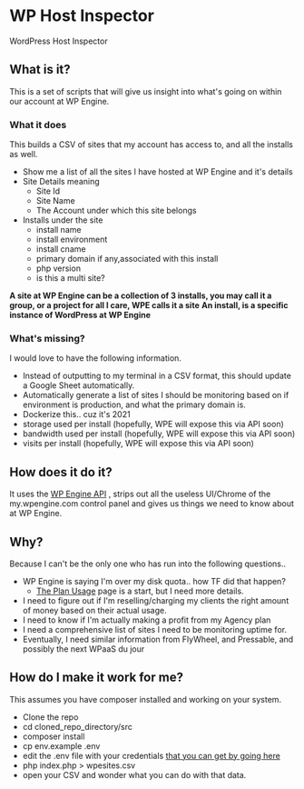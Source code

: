 # WP Host Inspector
WordPress Host Inspector 

## What is it? 

This is a set of scripts that will give us insight into what's going on within our account at WP Engine. 


### What it does
This builds a CSV of sites that my account has access to, and all the installs as well. 

- Show me a list of all the sites I have hosted at WP Engine and it's details
- Site Details meaning 
    - Site Id 
    - Site Name
    - The Account under which this site belongs 
- Installs under the site
    - install name
    - install environment
    - install cname
    - primary domain if any,associated with this install
    - php version 
    - is this a multi site?

**A site at WP Engine can be a collection of 3 installs, you may call it a group, or a project for all I care, WPE calls it a site**
**An install, is a specific instance of WordPress at WP Engine**

### What's missing? 

I would love to have the following information. 


- Instead of outputting to my terminal in a CSV format, this should update a Google Sheet automatically. 
- Automatically generate a list of sites I should be monitoring based on if environment is production, and what the primary domain is.
- Dockerize this.. cuz it's 2021 
- storage used per install (hopefully, WPE will expose this via API soon)
- bandwidth used per install (hopefully, WPE will expose this via API soon)
- visits per install (hopefully, WPE will expose this via API soon)

## How does it do it? 

It uses the [WP Engine API](https://wpengineapi.com/reference) , strips out all the useless UI/Chrome of the my.wpengine.com control panel and gives us things we need
to know about at WP Engine. 

## Why? 

Because I can't be the only one who has run into the following questions..

- WP Engine is saying I'm over my disk quota.. how TF did that happen?
    - [The Plan Usage](https://my.wpengine.com/plan_usage#/Details) page is a start, but I need more details.
- I need to figure out if I'm reselling/charging my clients the right amount of money based on their actual usage.
- I need to know if I'm actually making a profit from my Agency plan
- I need a comprehensive list of sites I need to be monitoring uptime for.
- Eventually, I need similar information from FlyWheel, and Pressable, and possibly the next WPaaS du jour

## How do I make it work for me?

This assumes you have composer installed and working on your system.

- Clone the repo
- cd cloned_repo_directory/src
- composer install
- cp env.example .env 
- edit the .env file with your credentials [that you can get by going here](https://my.wpengine.com/api_access)
- php index.php > wpesites.csv 
- open your CSV and wonder what you can do with that data.
